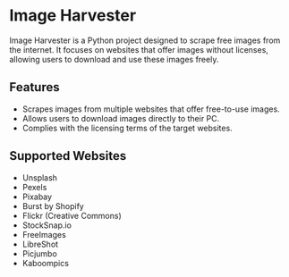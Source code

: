 # Image Harvester

Image Harvester is a Python project designed to scrape free images from the internet. It focuses on websites that offer
images without licenses, allowing users to download and use these images freely.

## Features

- Scrapes images from multiple websites that offer free-to-use images.
- Allows users to download images directly to their PC.
- Complies with the licensing terms of the target websites.

## Supported Websites

- Unsplash
- Pexels
- Pixabay
- Burst by Shopify
- Flickr (Creative Commons)
- StockSnap.io
- FreeImages
- LibreShot
- Picjumbo
- Kaboompics